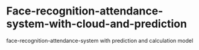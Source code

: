 # Face-recognition-attendance-system-with-cloud-and-prediction
face-recognition-attendance-system with prediction and calculation model
